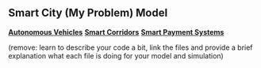 ## Smart City (My Problem) Model
[**Autonomous Vehicles**](code/AV.py)
[**Smart Corridors**](code/SC.py)
[**Smart Payment Systems**](code/SPM.py)

(remove: learn to describe your code a bit, link the files and provide a brief explanation what each file is doing for your model and simulation)
